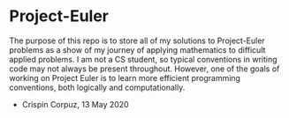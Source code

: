 # Project-Euler
The purpose of this repo is to store all of my solutions to Project-Euler problems as a show of my journey of applying mathematics to difficult applied problems. I am not a CS student, so typical conventions in writing code may not always be present throughout. However, one of the goals of working on Project Euler is to learn more efficient programming conventions, both logically and computationally.

- Crispin Corpuz, 13 May 2020
